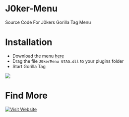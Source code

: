 # J0ker-Menu
Source Code For J0kers Gorilla Tag Menu

# Installation
 - Download the menu [here](https://github.com/J0kerModZ/J0ker-Menu/releases/latest)
- Drag the file ``J0kerMenu GTAG.dll`` to your plugins folder
- Start Gorilla Tag

<a href="https://github.com/J0kerModZ/J0ker-Menu/releases"><img src="https://img.shields.io/github/downloads/J0kerModZ/J0ker-Menu/total.svg?style=for-the-badge"></a>
# Find More
[![Visit Website](https://img.shields.io/badge/Visit-J0kerModZ.lol-blue?style=for-the-badge)](https://www.j0kermodz.lol)

